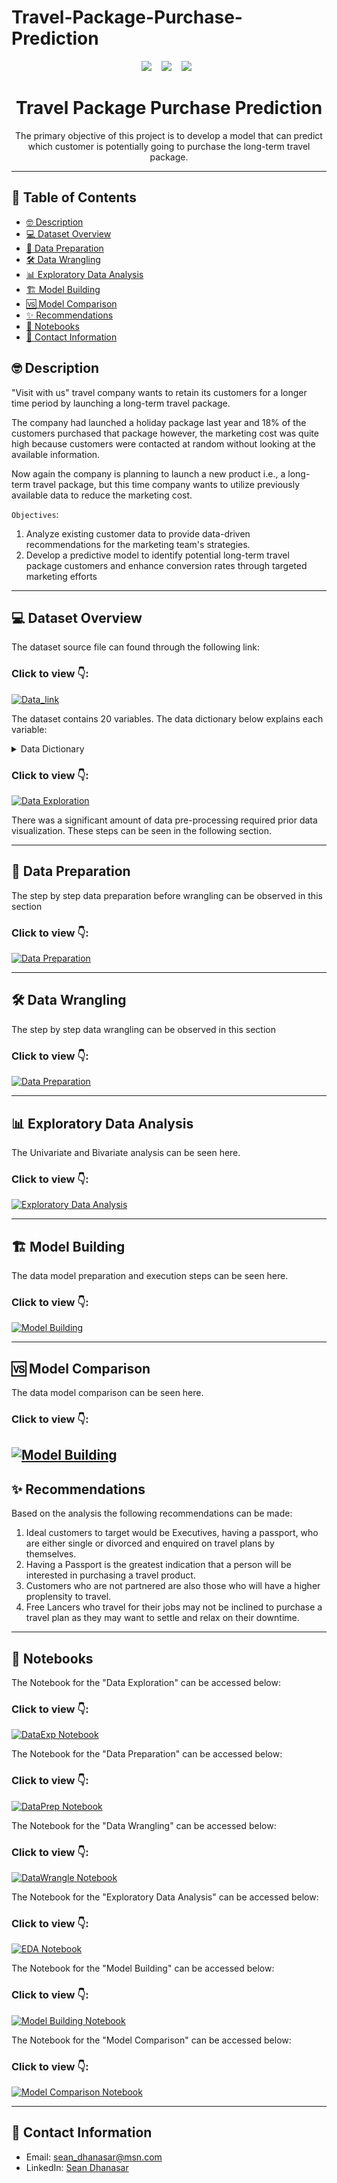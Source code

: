 # Travel-Package-Purchase-Prediction

<p align="center">
  <img src="https://forthebadge.com/images/badges/made-with-python.svg" />&nbsp;&nbsp;&nbsp;
  <img src="https://forthebadge.com/images/badges/made-with-markdown.svg" />&nbsp;&nbsp;&nbsp;
  <img src="https://forthebadge.com/images/badges/powered-by-oxygen.svg" />&nbsp;&nbsp;
</p>




<h1 align="center">Travel Package Purchase Prediction</h1>

<p align="center">The primary objective of this project is to develop a model that can predict which customer is potentially going to purchase the long-term travel package.</p>

---

## 📝 Table of Contents

- [🤓 Description](#description)
- [💻 Dataset Overview](#dataset-overview)
- [🔀 Data Preparation](#data-preparation)
- [🛠️ Data Wrangling](#data-wrangling)
- [📊 Exploratory Data Analysis](#exploratory-data-analysis)
- [🏗️ Model Building](#model-building)
- [🆚 Model Comparison](#model-comparison)
- [✨ Recommendations](#recommendations)
- [📗 Notebooks](#notebooks)
- [📧 Contact Information](#contact-information)

## 🤓 Description <a name = "description"></a>

"Visit with us" travel company wants to retain its customers for a longer time period by launching a long-term travel package.

The company had launched a holiday package last year and 18% of the customers purchased that package however, the marketing cost was quite high because customers were contacted at random without looking at the available information.

Now again the company is planning to launch a new product i.e., a long-term travel package, but this time company wants to utilize previously available data to reduce the marketing cost.


`Objectives`:
1. Analyze existing customer data to provide data-driven recommendations for the marketing team's strategies.
2. Develop a predictive model to identify potential long-term travel package customers and enhance conversion rates through targeted marketing efforts



---

## 💻 Dataset Overview <a name = "dataset-overview"></a>

The dataset source file can found through the following link:
### Click to view 👇:

[![Data_link](https://github.com/seandhan/image_database/blob/main/Data-LINK-.svg)](https://github.com/seandhan/Travel-Package-Purchase-Prediction/blob/main/Tourism.xlsx)

The dataset contains 20 variables. The data dictionary below explains each variable:

<details>
<summary>Data Dictionary</summary>
<br>

**Customer details:**
1. **CustomerID**: Unique customer ID
2. **ProdTaken**: Product taken flag
3. **Age**: Age of customer
4. **PreferredLoginDevice**: Preferred login device of the customer in last month
5. **CityTier**: City tier
6. **Occupation**: Occupation of customer
7. **Gender**: Gender of customer
8. **NumberOfPersonVisited**: Total number of person came with customer
9. **PreferredPropertyStar**: Preferred hotel property rating by customer
10. **MaritalStatus**: Marital status of customer
11. **NumberOfTrips**: Average number of the trip in a year by customer
12. **Passport**: Customer passport flag
13. **OwnCar**: Customers owns a car flag
14. **NumberOfChildrenVisited**: Total number of children visit with customer
15. **Designation**: Designation of the customer in the current organization
16. **MonthlyIncome**: Gross monthly income of the customer

**Customer interaction data:**
1. **PitchSatisfactionScore**: Sales pitch satisfactory score
2. **ProductPitched**: Product pitched by a salesperson
3. **NumberOfFollowups**: Total number of follow up has been done by sales person after sales pitch
4. **DurationOfPitch**: Duration of the pitch by a salesman to customer

</details>

### Click to view 👇:

[![Data Exploration](https://github.com/seandhan/image_database/blob/main/Solution-Dataset%20Exploration-.svg)](https://github.com/seandhan/Travel-Package-Purchase-Prediction/blob/main/Data%20Exploration/readme.md)

There was a significant amount of data pre-processing required prior data visualization. These steps can be seen in the following section.

----


## 🔀 Data Preparation <a name = "data-preparation"></a>

The step by step data preparation before wrangling can be observed in this section

### Click to view 👇:

[![Data Preparation]()](https://github.com/seandhan/Travel-Package-Purchase-Prediction/blob/main/Data%20Preparation/Readme.md)



----
## 🛠️ Data Wrangling <a name = "data-wrangling"></a>

The step by step data wrangling can be observed in this section

### Click to view 👇:

[![Data Preparation]()](https://github.com/seandhan/Travel-Package-Purchase-Prediction/blob/main/Data%20Wrangling/Readme.md)


----


## 📊 Exploratory Data Analysis <a name = "exploratory-data-analysis"></a>

The Univariate and Bivariate analysis can be seen here.

### Click to view 👇:

[![Exploratory Data Analysis](https://github.com/seandhan/image_database/blob/main/Solution-Exploratory%20Data%20Analysis-.svg)](https://github.com/seandhan/Travel-Package-Purchase-Prediction/blob/main/EDA/Readme.md)


----

## 🏗️ Model Building <a name = "model-building"></a>

The data model preparation and execution steps can be seen here.

### Click to view 👇:

[![Model Building](https://github.com/seandhan/image_database/blob/main/Solution-Model%20Building-.svg)](https://github.com/seandhan/Travel-Package-Purchase-Prediction/blob/main/Model%20Building/Readme.md)


----

## 🆚 Model Comparison <a name = "model-comparison"></a>

The data model comparison can be seen here.

### Click to view 👇:

[![Model Building](https://github.com/seandhan/image_database/blob/main/Solution-Model%20Building-.svg)](https://github.com/seandhan/Travel-Package-Purchase-Prediction/blob/main/Model%20Building/Readme.md)
----

## ✨ Recommendations <a name = "recommendations"></a>

Based on the analysis the following recommendations can be made:

1. Ideal customers to target would be Executives, having a passport, who are either single or divorced and enquired on travel plans by themselves.
2. Having a Passport is the greatest indication that a person will be interested in purchasing a travel product.
3. Customers who are not partnered are also those who will have a higher proplensity to travel.
4. Free Lancers who travel for their jobs may not be inclined to purchase a travel plan as they may want to settle and relax on their downtime.
----

## 📗 Notebooks <a name = "notebooks"></a>

The Notebook for the "Data Exploration" can be accessed below:

### Click to view 👇:

[![DataExp Notebook](https://github.com/seandhan/image_database/blob/main/Notebook-Dataset%20Exploration-.svg)](https://github.com/seandhan/Travel-Package-Purchase-Prediction/blob/main/Notebooks/Data%20Exploration.ipynb)

The Notebook for the "Data Preparation" can be accessed below:

### Click to view 👇:

[![DataPrep Notebook](https://github.com/seandhan/image_database/blob/main/notebook-data-preparation.svg)](https://github.com/seandhan/Travel-Package-Purchase-Prediction/blob/main/Notebooks/Data%20Preparation.ipynb)


The Notebook for the "Data Wrangling" can be accessed below:

### Click to view 👇:

[![DataWrangle Notebook]()](https://github.com/seandhan/Travel-Package-Purchase-Prediction/blob/main/Notebooks/Data%20Wrangling.ipynb)


The Notebook for the "Exploratory Data Analysis" can be accessed below:

### Click to view 👇:

[![EDA Notebook](https://github.com/seandhan/image_database/blob/main/Notebook-Exploratory%20Data%20analysis-.svg)](https://github.com/seandhan/Travel-Package-Purchase-Prediction/blob/main/Notebooks/EDA.ipynb)


The Notebook for the "Model Building" can be accessed below:

### Click to view 👇:

[![Model Building Notebook](https://github.com/seandhan/image_database/blob/main/Notebook-Model%20Building-.svg)](https://github.com/seandhan/Travel-Package-Purchase-Prediction/blob/main/Notebooks/Model%20Building.ipynb)


The Notebook for the "Model Comparison" can be accessed below:

### Click to view 👇:

[![Model Comparison Notebook]()](https://github.com/seandhan/Travel-Package-Purchase-Prediction/blob/main/Notebooks/Model%20Comparison.ipynb)



----



## 📧 Contact Information <a name = "contact-information"></a>

- Email: [sean_dhanasar@msn.com](mailto:sean_dhanasar@msn.com)
- LinkedIn: [Sean Dhanasar](https://www.linkedin.com/in/sdhanasar)
